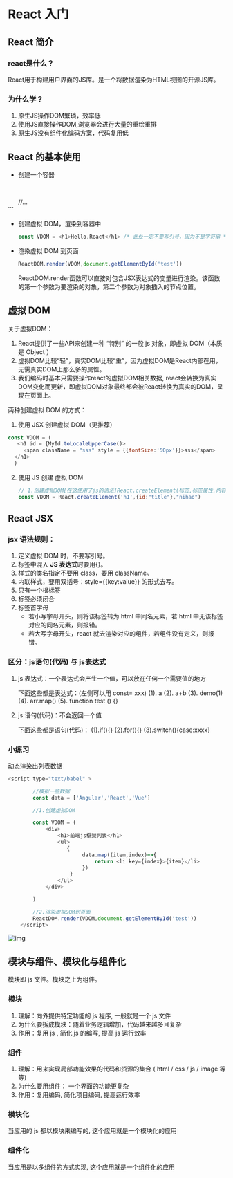 # React 入门

## React 简介

### **react是什么？**

React用于构建用户界面的JS库。是一个将数据渲染为HTML视图的开源JS库。

### **为什么学？**

1. 原生JS操作DOM繁琐，效率低
2. 使用JS直接操作DOM,浏览器会进行大量的重绘重排
3. 原生JS没有组件化编码方案，代码复用低

## React 的基本使用

- 创建一个容器

  ```js
 <body>
    <div id="container">
        //...
    </div>
 </body>
  ```

- 创建虚拟 DOM，渲染到容器中

  ```js 
  const VDOM = <h1>Hello,React</h1> /* 此处一定不要写引号，因为不是字符串 */
  ```
  
- 渲染虚拟 DOM 到页面
  
  ```js
  ReactDOM.render(VDOM,document.getElementById('test'))
  ```

  ReactDOM.render函数可以直接对包含JSX表达式的变量进行渲染。该函数的第一个参数为要渲染的对象，第二个参数为对象插入的节点位置。 

## 虚拟 DOM

关于虚拟DOM：

1. React提供了一些API来创建一种 “特别” 的一般 js 对象，即虚拟 DOM（本质是 Object ）
2. 虚拟DOM比较“轻”，真实DOM比较“重”，因为虚拟DOM是React内部在用，无需真实DOM上那么多的属性。
3. 我们编码时基本只需要操作react的虚拟DOM相关数据, react会转换为真实DOM变化而更新，即虚拟DOM对象最终都会被React转换为真实的DOM，呈现在页面上。

两种创建虚拟 DOM 的方式：

1. 使用 JSX 创建虚拟 DOM（更推荐）

  ```js
  const VDOM = (
    <h1 id = {MyId.toLocaleUpperCase()>
      <span className = "sss" style = {{fontSize:'50px'}}>sss</span>
    </h1>
    )
  ```
  
2. 使用 JS 创建 虚拟 DOM

   ```js
   // 1.创建虚拟DOM[在这使用了js的语法]React.createElement(标签,标签属性,内容)
   const VDOM = React.createElement('h1',{id:"title"},"nihao")
   ```

## React JSX

### jsx 语法规则：

1. 定义虚拟 DOM 时，不要写引号。
2. 标签中混入 **JS 表达式**时要用{}。
3. 样式的类名指定不要用 class，要用 className。
4. 内联样式，要用双括号：style={{key:value}} 的形式去写。
5. 只有一个根标签
6. 标签必须闭合
7. 标签首字母
   - 若小写字母开头，则将该标签转为 html 中同名元素，若 html 中无该标签对应的同名元素，则报错。
   - 若大写字母开头，react 就去渲染对应的组件，若组件没有定义，则报错。

### 区分：js语句(代码) 与 js表达式

1. js 表达式：一个表达式会产生一个值，可以放在任何一个需要值的地方

   下面这些都是表达式：(左侧可以用 const= xxx)		(1). a		(2). a+b		(3). demo(1)		(4). arr.map() 		(5). function test () {}

2. js 语句(代码)：不会返回一个值

   下面这些都是语句(代码)：		 (1).if(){}		 (2).for(){}		 (3).switch(){case:xxxx}

### 小练习

动态渲染出列表数据

```js
<script type="text/babel" >

        //模拟一些数据
        const data = ['Angular','React','Vue']

        //1.创建虚拟DOM

        const VDOM = (
            <div>
                <h1>前端js框架列表</h1>
                <ul>
                   {
                        data.map((item,index)=>{
                            return <li key={index}>{item}</li>
                        })
                    }
                </ul>
            </div>

        )

        //2.渲染虚拟DOM到页面
        ReactDOM.render(VDOM,document.getElementById('test'))
    </script>
  ```

![img](https://p6-juejin.byteimg.com/tos-cn-i-k3u1fbpfcp/269069843470446f8f19cc6388e2b537~tplv-k3u1fbpfcp-watermark.image?)

## 模块与组件、模块化与组件化

模块即 js 文件。模块之上为组件。

### 模块

1. 理解：向外提供特定功能的 js 程序, 一般就是一个 js 文件
2. 为什么要拆成模块：随着业务逻辑增加，代码越来越多且复杂
3. 作用：复用 js , 简化 js 的编写, 提高 js 运行效率

### 组件

1. 理解：用来实现局部功能效果的代码和资源的集合 ( html / css / js / image 等等)
2. 为什么要用组件： 一个界面的功能更复杂
3. 作用：复用编码, 简化项目编码, 提高运行效率

### 模块化

当应用的 js 都以模块来编写的, 这个应用就是一个模块化的应用

### 组件化

当应用是以多组件的方式实现, 这个应用就是一个组件化的应用
